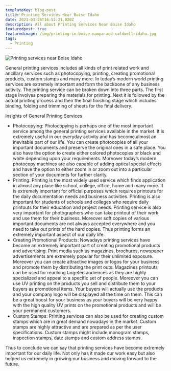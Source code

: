 ```yaml
---
templateKey: blog-post
title: Printing Services Near Boise Idaho
date: 2021-03-26T16:52:21.020Z
description: All about Printing Services Near Boise Idaho
featuredpost: true
featuredimage: /img/printing-in-boise-nampa-and-caldwell-idaho.jpg
tags:
  - Printing
---
```

![Printing services near Boise Idaho](/img/printing-in-boise-nampa-and-caldwell-idaho.jpg "Printing services near Boise Idaho")

<!--StartFragment-->

General printing services includes all kinds of print related work and ancillary services such as photocopying, printing, creating promotional products, custom stamps and many more. In today’s modern world printing services are extremely important and form the backbone of any business activity. The printing service can be broken down into three parts. The first stage involves preparing the materials for printing. Next it is followed by the actual printing process and then the final finishing stage which includes binding, folding and trimming of sheets for the final delivery.

Insights of General Printing Services 

* Photocopying: Photocopying is perhaps one of the most important service among the general printing services available in the market. It is extremely useful in our everyday activity and has become almost an inevitable part of our life. You can create photocopies of all your important documents and preserve the original ones in a safe place. You also have the option to create either colored photocopies or black and white depending upon your requirements. Moreover today’s modern photocopy machines are also capable of adding optical special effects and have the option to either zoom in or zoom out into a particular section of your documents for further clarity.
* Printing: Printing is the most widely used service which finds application in almost any place like school, college, office, home and many more. It is extremely important for official purposes which requires printouts for the daily documentation needs and business activities. Printing is also important for students of schools and colleges who require daily printouts for their education and project needs. Printing service is also very important for photographers who can take printout of their work and use them for their business. Moreover soft copies of various important documents are not always accepted everywhere and you need to take out prints of the hard copies. Thus printing forms an extremely important aspect of our daily life.
* Creating Promotional Products: Nowadays printing services have become an extremely important part of creating promotional products and advertising. Print media such as magazines, brochures, newspaper advertisements are extremely popular for their unlimited exposure. Moreover you can create attractive images or logos for your business and promote them by distributing the print outs. Magazines printouts can be used for reaching targeted audiences as they are highly specialized and appeal to a specific set of people. Moreover you can use UV printing on the products you sell and distribute them to your buyers as promotional items. Your buyers will actually use the products and your company logo will be displayed all the time on them. This can be a great boost for your business as your buyers will be very happy with the high quality UV prints on the promotional products and will be your permanent customers.
* Custom Stamps: Printing services can also be used for creating custom stamps which are in great demand nowadays in the market. Custom stamps are highly attractive and are prepared as per the user specifications. Custom stamps might include monogram stamps, inspection stamps, date stamps and custom address stamps.

Thus to conclude we can say that printing services have become extremely important for our daily life. Not only has it made our work easy but also helped us extremely in growing our business and moving forward to the future. 

<!--EndFragment-->